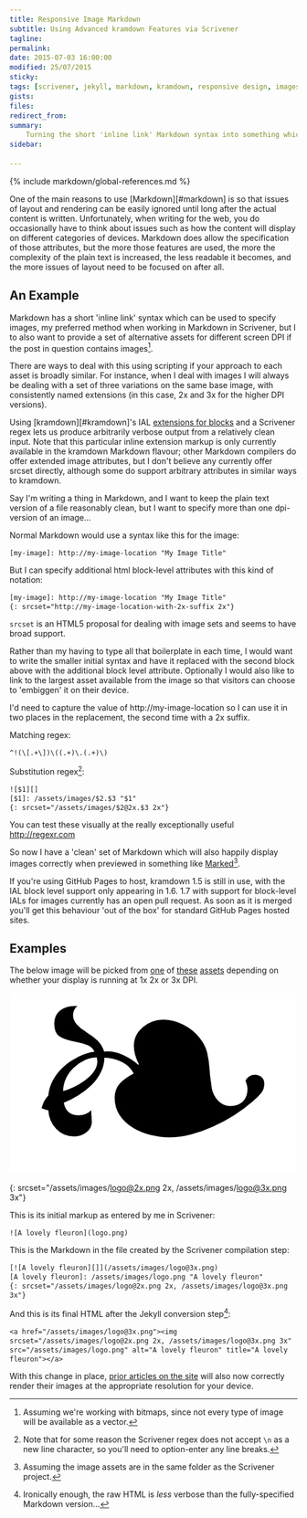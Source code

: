 ```yaml
---
title: Responsive Image Markdown
subtitle: Using Advanced kramdown Features via Scrivener
tagline: 
permalink: 
date: 2015-07-03 16:00:00
modified: 25/07/2015
sticky: 
tags: [scrivener, jekyll, markdown, kramdown, responsive design, images]
gists: 
files: 
redirect_from: 
summary:
    Turning the short 'inline link' Markdown syntax into something which can support HTML5 srcset output, without changing the content markup.
sidebar:
    
---
```

{% include markdown/global-references.md %}

One of the main reasons to use [Markdown][#markdown] is so that issues of layout and rendering can be easily ignored until long after the actual content is written. Unfortunately, when writing for the web, you do occasionally have to think about issues such as how the content will display on different categories of devices. Markdown does allow the specification of those attributes, but the more those features are used, the more the complexity of the plain text is increased, the less readable it becomes, and the more issues of layout need to be focused on after all.

## An Example

Markdown has a short 'inline link' syntax which can be used to specify images, my preferred method when working in Markdown in Scrivener, but I to also want to provide a set of alternative assets for different screen DPI if the post in question contains images[^fn1].

There are ways to deal with this using scripting if your approach to each asset is broadly similar. For instance, when I deal with images I will always be dealing with a set of three variations on the same base image, with consistently named extensions (in this case, 2x and 3x for the higher DPI versions). 

Using [kramdown][#kramdown]'s IAL [extensions for blocks](http://kramdown.gettalong.org/syntax.html#block-ials) and a Scrivener regex lets us produce arbitrarily verbose output from a relatively clean input. Note that this particular inline extension markup is only currently available in the kramdown Markdown flavour; other Markdown compilers do offer extended image attributes, but I don't believe any currently offer srcset directly, although some do support arbitrary attributes in similar ways to kramdown.

Say I'm writing a thing in Markdown, and I want to keep the plain text version of a file reasonably clean, but I want to specify more than one dpi-version of an image...

Normal Markdown would use a syntax like this for the image:

	[my-image]: http://my-image-location "My Image Title"

But I can specify additional html block-level attributes with this kind of notation:

	[my-image]: http://my-image-location "My Image Title"
	{: srcset="http://my-image-location-with-2x-suffix 2x"}

`srcset` is an HTML5 proposal for dealing with image sets and seems to have broad support.

Rather than my having to type all that boilerplate in each time, I would want to write the smaller initial syntax and have it replaced with the second block above with the additional block level attribute. Optionally I would also like to link to the largest asset available from the image so that visitors can choose to 'embiggen' it on their device.

I'd need to capture the value of http://my-image-location so I can use it in two places in the replacement, the second time with a 2x suffix.

Matching regex:

	^!(\[.+\])\((.+)\.(.+)\)

Substitution regex[^fn2]:

	![$1][]
	[$1]: /assets/images/$2.$3 "$1"
	{: srcset="/assets/images/$2@2x.$3 2x"}

You can test these visually at the really exceptionally useful http://regexr.com 

So now I have a 'clean' set of Markdown which will also happily display images correctly when previewed in something like [Marked]()[^fn3].

If you're using GitHub Pages to host, kramdown 1.5 is still in use, with the IAL block level support only appearing in 1.6. 1.7 with support for block-level IALs for images currently has an open pull request. As soon as it is merged you'll get this behaviour 'out of the box' for standard GitHub Pages hosted sites.

## Examples

The below image will be picked from [one](/assets/images/logo.png) of [these](/assets/images/logo@2x.png) [assets](/assets/images/logo@3x.png) depending on whether your display is running at 1x 2x or 3x DPI.

[![A lovely fleuron][]](/assets/images/logo@3x.png)

[A lovely fleuron]: /assets/images/logo.png "A lovely fleuron"
{: srcset="/assets/images/logo@2x.png 2x, /assets/images/logo@3x.png 3x"}

This is its initial markup as entered by me in Scrivener:

	![A lovely fleuron](logo.png)

This is the Markdown in the file created by the Scrivener compilation step:

	[![A lovely fleuron][]](/assets/images/logo@3x.png)
	[A lovely fleuron]: /assets/images/logo.png "A lovely fleuron"
	{: srcset="/assets/images/logo@2x.png 2x, /assets/images/logo@3x.png 3x"}

And this is its final HTML after the Jekyll conversion step[^fn4]:

	<a href="/assets/images/logo@3x.png"><img srcset="/assets/images/logo@2x.png 2x, /assets/images/logo@3x.png 3x" src="/assets/images/logo.png" alt="A lovely fleuron" title="A lovely fleuron"></a>

With this change in place, [prior articles on the site](/technology/static-generation/) will also now correctly render their images at the appropriate resolution for your device.

[^fn1]: Assuming we're working with bitmaps, since not every type of image will be available as a vector.

[^fn2]: Note that for some reason the Scrivener regex does not accept `\n` as a new line character, so you'll need to option-enter any line breaks.

[^fn3]: Assuming the image assets are in the same folder as the Scrivener project.

[^fn4]: Ironically enough, the raw HTML is *less* verbose than the fully-specified Markdown version...
